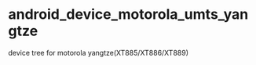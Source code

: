 android_device_motorola_umts_yangtze
====================================

device tree for motorola yangtze(XT885/XT886/XT889)
